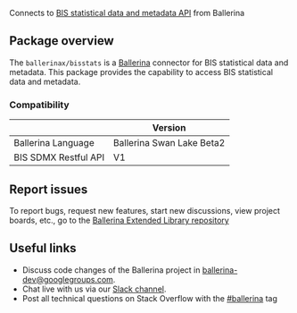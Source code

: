 Connects to [BIS statistical data and metadata API](https://stats.bis.org/api-doc/v1/) from Ballerina

## Package overview
The `ballerinax/bisstats` is a [Ballerina](https://ballerina.io/) connector for BIS statistical data and metadata.
This package provides the capability to access BIS statistical data and metadata.

### Compatibility
|                               | Version                        |
|-------------------------------|--------------------------------|
| Ballerina Language            | Ballerina Swan Lake Beta2      |
| BIS SDMX Restful API          | V1                             | 

## Report issues
To report bugs, request new features, start new discussions, view project boards, etc., go to the [Ballerina Extended Library repository](https://github.com/ballerina-platform/ballerina-extended-library)

## Useful links
- Discuss code changes of the Ballerina project in [ballerina-dev@googlegroups.com](mailto:ballerina-dev@googlegroups.com).
- Chat live with us via our [Slack channel](https://ballerina.io/community/slack/).
- Post all technical questions on Stack Overflow with the [#ballerina](https://stackoverflow.com/questions/tagged/ballerina) tag